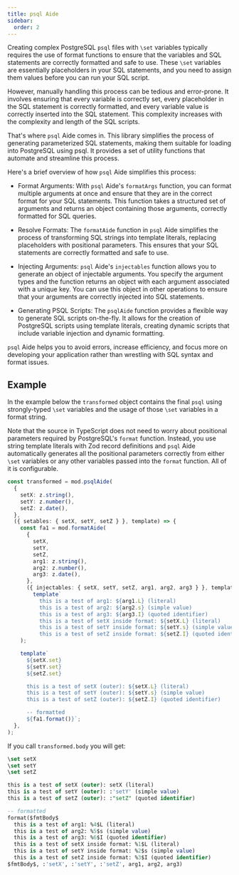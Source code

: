 ```yaml
---
title: psql Aide
sidebar:
  order: 2
---
```


<!-- # `psql` Aide -->

Creating complex PostgreSQL `psql` files with `\set` variables typically
requires the use of format functions to ensure that the variables and SQL
statements are correctly formatted and safe to use. These `\set` variables are
essentially placeholders in your SQL statements, and you need to assign them
values before you can run your SQL script.

However, manually handling this process can be tedious and error-prone. It
involves ensuring that every variable is correctly set, every placeholder in the
SQL statement is correctly formatted, and every variable value is correctly
inserted into the SQL statement. This complexity increases with the complexity
and length of the SQL scripts.

That's where `psql` Aide comes in. This library simplifies the process of
generating parameterized SQL statements, making them suitable for loading into
PostgreSQL using psql. It provides a set of utility functions that automate and
streamline this process.

Here's a brief overview of how `psql` Aide simplifies this process:

- Format Arguments: With `psql` Aide's `formatArgs` function, you can format
  multiple arguments at once and ensure that they are in the correct format for
  your SQL statements. This function takes a structured set of arguments and
  returns an object containing those arguments, correctly formatted for SQL
  queries.

- Resolve Formats: The `formatAide` function in `psql` Aide simplifies the
  process of transforming SQL strings into template literals, replacing
  placeholders with positional parameters. This ensures that your SQL statements
  are correctly formatted and safe to use.

- Injecting Arguments: `psql` Aide's `injectables` function allows you to
  generate an object of injectable arguments. You specify the argument types and
  the function returns an object with each argument associated with a unique
  key. You can use this object in other operations to ensure that your arguments
  are correctly injected into SQL statements.

- Generating PSQL Scripts: The `psqlAide` function provides a flexible way to
  generate SQL scripts on-the-fly. It allows for the creation of PostgreSQL
  scripts using template literals, creating dynamic scripts that include
  variable injection and dynamic formatting.

`psql` Aide helps you to avoid errors, increase efficiency, and focus more on
developing your application rather than wrestling with SQL syntax and format
issues.

## Example

In the example below the `transformed` object contains the final `psql` using
strongly-typed `\set` variables and the usage of those `\set` variables in a
format string.

Note that the source in TypeScript does not need to worry about positional
parameters required by PostgreSQL's `format` function. Instead, you use string
template literals with Zod record definitions and `psql` Aide automatically
generates all the positional parameters correctly from either `\set` variables
or any other variables passed into the `format` function. All of it is
configurable.

```typescript
const transformed = mod.psqlAide(
  {
    setX: z.string(),
    setY: z.number(),
    setZ: z.date(),
  },
  ({ setables: { setX, setY, setZ } }, template) => {
    const fa1 = mod.formatAide(
      {
        setX,
        setY,
        setZ,
        arg1: z.string(),
        arg2: z.number(),
        arg3: z.date(),
      },
      ({ injectables: { setX, setY, setZ, arg1, arg2, arg3 } }, template) =>
        template`
          this is a test of arg1: ${arg1.L} (literal)
          this is a test of arg2: ${arg2.s} (simple value)
          this is a test of arg3: ${arg3.I} (quoted identifier)
          this is a test of setX inside format: ${setX.L} (literal)
          this is a test of setY inside format: ${setY.s} (simple value)
          this is a test of setZ inside format: ${setZ.I} (quoted identifier)`,
    );

    template`
      ${setX.set}
      ${setY.set}
      ${setZ.set}

      this is a test of setX (outer): ${setX.L} (literal)
      this is a test of setY (outer): ${setY.s} (simple value)
      this is a test of setZ (outer): ${setZ.I} (quoted identifier)

      -- formatted
      ${fa1.format()}`;
  },
);
```

If you call `transformed.body` you will get:

```sql
\set setX
\set setY
\set setZ

this is a test of setX (outer): setX (literal)
this is a test of setY (outer): :'setY' (simple value)
this is a test of setZ (outer): :"setZ" (quoted identifier)

-- formatted
format($fmtBody$
  this is a test of arg1: %4$L (literal)
  this is a test of arg2: %5$s (simple value)
  this is a test of arg3: %6$I (quoted identifier)
  this is a test of setX inside format: %1$L (literal)
  this is a test of setY inside format: %2$s (simple value)
  this is a test of setZ inside format: %3$I (quoted identifier)
$fmtBody$, :'setX', :'setY', :'setZ', arg1, arg2, arg3)
```
